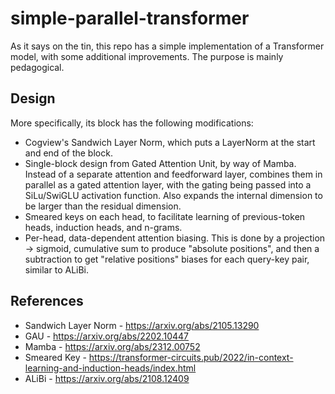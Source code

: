 # simple-parallel-transformer
As it says on the tin, this repo has a simple implementation of a Transformer model, with some additional improvements. The purpose is mainly pedagogical.

## Design
More specifically, its block has the following modifications:
* Cogview's Sandwich Layer Norm, which puts a LayerNorm at the start and end of the block.
* Single-block design from Gated Attention Unit, by way of Mamba. Instead of a separate attention and feedforward layer, combines them in parallel as a gated attention layer, with the gating being passed into a SiLu/SwiGLU activation function. Also expands the internal dimension to be larger than the residual dimension.
* Smeared keys on each head, to facilitate learning of previous-token heads, induction heads, and n-grams.
* Per-head, data-dependent attention biasing. This is done by a projection -> sigmoid, cumulative sum to produce "absolute positions", and then a subtraction to get "relative positions" biases for each query-key pair, similar to ALiBi.

## References
* Sandwich Layer Norm - https://arxiv.org/abs/2105.13290
* GAU - https://arxiv.org/abs/2202.10447
* Mamba - https://arxiv.org/abs/2312.00752
* Smeared Key - https://transformer-circuits.pub/2022/in-context-learning-and-induction-heads/index.html
* ALiBi - https://arxiv.org/abs/2108.12409
